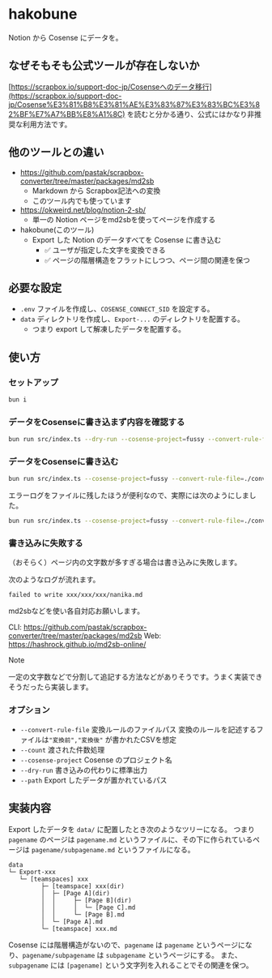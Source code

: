 hakobune
===

Notion から Cosense にデータを。

## なぜそもそも公式ツールが存在しないか

[https://scrapbox.io/support-doc-jp/Cosenseへのデータ移行](https://scrapbox.io/support-doc-jp/Cosense%E3%81%B8%E3%81%AE%E3%83%87%E3%83%BC%E3%82%BF%E7%A7%BB%E8%A1%8C) を読むと分かる通り、公式にはかなり非推奨な利用方法です。

## 他のツールとの違い

- https://github.com/pastak/scrapbox-converter/tree/master/packages/md2sb
  - Markdown から Scrapbox記法への変換
  - このツール内でも使っています
- https://okweird.net/blog/notion-2-sb/
  - 単一の Notion ページをmd2sbを使ってページを作成する
- hakobune(このツール)
  - Export した Notion のデータすべてを Cosense に書き込む
    - ✅️ ユーザが指定した文字を変換できる
    - ✅️ ページの階層構造をフラットにしつつ、ページ間の関連を保つ

## 必要な設定

- `.env` ファイルを作成し、`COSENSE_CONNECT_SID` を設定する。
- `data` ディレクトリを作成し、`Export-...` のディレクトリを配置する。
  - つまり export して解凍したデータを配置する。

## 使い方

### セットアップ

```bash
bun i
```

### データをCosenseに書き込まず内容を確認する

```bash
bun run src/index.ts --dry-run --cosense-project=fussy --convert-rule-file=./convert-rule.csv --path=data --count=10
```

### データをCosenseに書き込む

```bash
bun run src/index.ts --cosense-project=fussy --convert-rule-file=./convert-rule.csv --path=data
```

エラーログをファイルに残したほうが便利なので、実際には次のようにしました。

```bash
bun run src/index.ts --cosense-project=fussy --convert-rule-file=./convert-rule.csv --path=data > hakobune.log
```

### 書き込みに失敗する

（おそらく）ページ内の文字数が多すぎる場合は書き込みに失敗します。

次のようなログが流れます。

```
failed to write xxx/xxx/xxx/nanika.md
```

md2sbなどを使い各自対応お願いします。

CLI: https://github.com/pastak/scrapbox-converter/tree/master/packages/md2sb
Web: https://hashrock.github.io/md2sb-online/

> [!NOTE]
> 一定の文字数などで分割して追記する方法などがありそうです。うまく実装できそうだったら実装します。

### オプション

- `--convert-rule-file` 変換ルールのファイルパス 変換のルールを記述するファイルは`"変換前","変換後"` が書かれたCSVを想定
- `--count` 渡された件数処理
- `--cosense-project` Cosense のプロジェクト名
- `--dry-run` 書き込みの代わりに標準出力
- `--path` Export したデータが置かれているパス

## 実装内容

Export したデータを `data/` に配置したとき次のようなツリーになる。
つまり `pagename` のページは `pagename.md` というファイルに、その下に作られているページは `pagename/subpagename.md` というファイルになる。

```
data
└─ Export-xxx
   └─ [teamspaces] xxx
         ├─ [teamspace] xxx(dir)
         │  ├─ [Page A](dir)
         │  │     ├─ [Page B](dir)
         │  │     │  └─ [Page C].md
         │  │     └─ [Page B].md
         │  └─ [Page A].md
         └─ [teamspace] xxx.md
```

Cosense には階層構造がないので、`pagename` は `pagename` というページになり、`pagename/subpagename` は `subpagename` というページにする。
また、`subpagename` には `[pagename]` という文字列を入れることでその関連を保つ。
